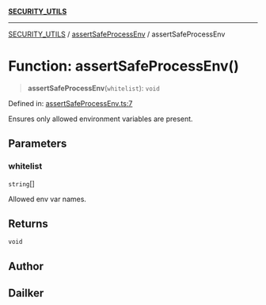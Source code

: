 [**SECURITY_UTILS**](../../README.md)

***

[SECURITY_UTILS](../../README.md) / [assertSafeProcessEnv](../README.md) / assertSafeProcessEnv

# Function: assertSafeProcessEnv()

> **assertSafeProcessEnv**(`whitelist`): `void`

Defined in: [assertSafeProcessEnv.ts:7](https://github.com/dailker/everyutil-js/blob/7799f3f003cb23f425be3f1c83c38483e2648188/src/security/assertSafeProcessEnv.ts#L7)

Ensures only allowed environment variables are present.

## Parameters

### whitelist

`string`[]

Allowed env var names.

## Returns

`void`

## Author

## Dailker
